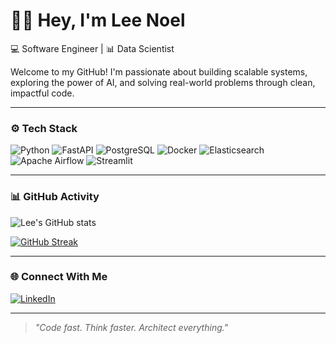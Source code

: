 # 👋🏽 Hey, I'm Lee Noel

💻 Software Engineer | 📊 Data Scientist

Welcome to my GitHub! I'm passionate about building scalable systems, exploring the power of AI, and solving real-world problems through clean, impactful code.

---

### ⚙️ Tech Stack

![Python](https://img.shields.io/badge/Python-3776AB?style=flat&logo=python&logoColor=white)
![FastAPI](https://img.shields.io/badge/FastAPI-009688?style=flat&logo=fastapi&logoColor=white)
![PostgreSQL](https://img.shields.io/badge/PostgreSQL-336791?style=flat&logo=postgresql&logoColor=white)
![Docker](https://img.shields.io/badge/Docker-2496ED?style=flat&logo=docker&logoColor=white)
![Elasticsearch](https://img.shields.io/badge/Elasticsearch-005571?style=flat&logo=elasticsearch&logoColor=white)
![Apache Airflow](https://img.shields.io/badge/Airflow-017CEE?style=flat&logo=apache-airflow&logoColor=white)
![Streamlit](https://img.shields.io/badge/Streamlit-FF4B4B?style=flat&logo=streamlit&logoColor=white)

---

### 📊 GitHub Activity

![Lee's GitHub stats](https://github-readme-stats.vercel.app/api?username=LeeLee-00&show_icons=true&theme=tokyonight)

[![GitHub Streak](https://streak-stats.demolab.com?user=LeeLee-00&theme=tokyonight)](https://git.io/streak-stats)

---

### 🌐 Connect With Me

[![LinkedIn](https://img.shields.io/badge/LinkedIn-blue?style=flat&logo=linkedin&logoColor=white)](https://www.linkedin.com/in/leejnoel)

---

> *"Code fast. Think faster. Architect everything."*
